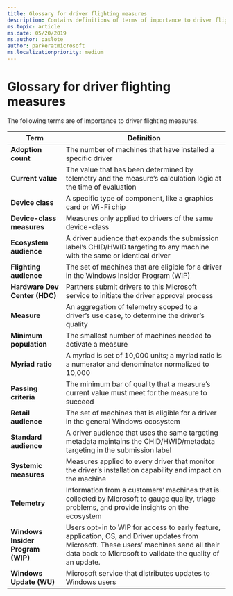 ```yaml
---
title: Glossary for driver flighting measures
description: Contains definitions of terms of importance to driver flighting measures.
ms.topic: article
ms.date: 05/20/2019
ms.author: paslote
author: parkeratmicrosoft
ms.localizationpriority: medium
---
```


# Glossary for driver flighting measures

The following terms are of importance to driver flighting measures.

|Term|Definition|
|----|----|
|**Adoption count**|The number of machines that have installed a specific driver|
|**Current value**|The value that has been determined by telemetry and the measure’s calculation logic at the time of evaluation|
|**Device class**|A specific type of component, like a graphics card or Wi-Fi chip|
|**Device-class measures**|Measures only applied to drivers of the same device-class|
|**Ecosystem audience**|A driver audience that expands the submission label’s CHID/HWID targeting to any machine with the same or identical driver|
|**Flighting audience**|The set of machines that are eligible for a driver in the Windows Insider Program (WIP)|
|**Hardware Dev Center (HDC)**|Partners submit drivers to this Microsoft service to initiate the driver approval process|
|**Measure**|An aggregation of telemetry scoped to a driver’s use case, to determine the driver’s quality|
|**Minimum population**|The smallest number of machines needed to activate a measure|
|**Myriad ratio**|A myriad is set of 10,000 units; a myriad ratio is a numerator and denominator normalized to 10,000|
|**Passing criteria**|The minimum bar of quality that a measure’s current value must meet for the measure to succeed|
|**Retail audience**|The set of machines that is eligible for a driver in the general Windows ecosystem|
|**Standard audience**|A driver audience that uses the same targeting metadata maintains the CHID/HWID/metadata targeting in the submission label|
|**Systemic measures**|Measures applied to every driver that monitor the driver’s installation capability and impact on the machine|
|**Telemetry**|Information from a customers’ machines that is collected by Microsoft to gauge quality, triage problems, and provide insights on the ecosystem|
|**Windows Insider Program (WIP)**|Users opt-in to WIP for access to early feature, application, OS, and Driver updates from Microsoft. These users’ machines send all their data back to Microsoft to validate the quality of an update.|
|**Windows Update (WU)**|Microsoft service that distributes updates to Windows users|
